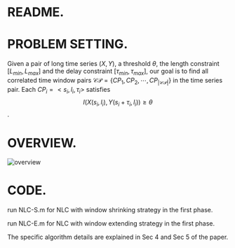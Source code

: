 # README.

# PROBLEM SETTING.

Given a pair of long time series $(X,Y)$, a threshold $\theta$, the length constraint $[L_{min},L_{max}]$ and the delay constraint $[\tau_{min},\tau_{max}]$, our goal is to find all correlated time window pairs $\mathcal{CP}=\{CP_1,CP_2,\cdots, CP_{|\mathcal{CP}|}\}$ in the time series pair. 
Each $CP_i=<s_i,l_i,\tau_i>$ satisfies $$I(X(s_i,l_i),Y(s_i+\tau_i,l_i))\geq \theta$$.

# OVERVIEW.

![overview](https://github.com/zhxjz/NLC/pics/overview.PNG)

# CODE.

run NLC-S.m for NLC with window shrinking strategy in the first phase.

run NLC-E.m for NLC with window extending strategy in the first phase.

The specific algorithm details are explained in Sec 4 and Sec 5 of the paper.
